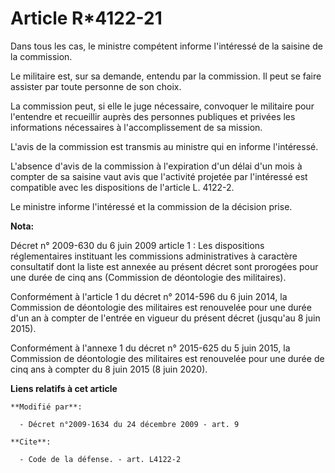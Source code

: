 # Article R*4122-21

Dans tous les cas, le ministre compétent informe l'intéressé de la saisine de la commission. 

Le militaire est, sur sa demande, entendu par la commission. Il peut se faire assister par toute personne de son choix. 

La commission peut, si elle le juge nécessaire, convoquer le militaire pour l'entendre et recueillir auprès des personnes
publiques et privées les informations nécessaires à l'accomplissement de sa mission.

L'avis de la commission est transmis au ministre qui en informe l'intéressé.

L'absence d'avis de la commission à l'expiration d'un délai d'un mois à compter de sa saisine vaut avis que l'activité
projetée par l'intéressé est compatible avec les dispositions de l'article L. 4122-2. 

Le ministre informe l'intéressé et la commission de la décision prise.

**Nota:**

Décret n° 2009-630 du 6 juin 2009 article 1 : Les dispositions réglementaires instituant les commissions administratives à
caractère consultatif dont la liste est annexée au présent décret sont prorogées pour une durée de cinq ans (Commission de
déontologie des militaires).

Conformément à l'article 1 du décret n° 2014-596 du 6 juin 2014, la Commission de déontologie des militaires est renouvelée
pour une durée d'un an à compter de l'entrée en vigueur du présent décret (jusqu'au 8 juin 2015).

Conformément à l'annexe 1 du décret n° 2015-625 du 5 juin 2015, la Commission de déontologie des militaires est renouvelée
pour une durée de cinq ans à compter du 8 juin 2015 (8 juin 2020).

**Liens relatifs à cet article**

	**Modifié par**:

	  - Décret n°2009-1634 du 24 décembre 2009 - art. 9

	**Cite**:

	  - Code de la défense. - art. L4122-2
